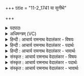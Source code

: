 +++
title = "11-2_1741 या सुनीथे"

+++
<details><summary>पदपाठः</summary>

या꣢। सु꣣नीथे꣢। सु꣣। नीथे꣢। शौ꣣चद्रथे꣢। शौ꣣चत्। रथे꣢। व्यौ꣡च्छः꣢꣯। वि꣣। औ꣡च्छः꣢꣯। दु꣣हितः। दिवः। सा꣢। वि। उच्छ। स꣡ही꣢꣯यसि। स꣣त्य꣡श्र꣢वसि। स꣣त्य꣢। श्र꣣वसि। वाय्ये꣢। सु꣡जा꣢꣯ते। सु। जा꣣ते। अ꣡श्व꣢꣯सू꣣नृते। अ꣡श्व꣢꣯। सू꣣नृते। १७४१।
</details>

<details><summary>अधिमन्त्रम् (VC)</summary>

- उषाः
- सत्यश्रवा आत्रेयः
- पङ्क्तिः
- पञ्चमः
</details>

<details><summary>हिन्दी : आचार्य रामनाथ वेदालंकार - विषयः</summary>

अगले मन्त्र में फिर जगन्माता से प्रार्थना की गयी है।
</details>

<details><summary>हिन्दी : आचार्य रामनाथ वेदालंकार - पदार्थः</summary>

पदार्थान्वय -  हे (सुजाते) सुप्रसिद्ध, (अश्वसूनृते) व्यापक प्रिय सत्य वेदवाणीवाली (दिवः दुहितः) दिव्य प्रकाश को दुह कर देनेवाली जगन्माता ! (या) जो प्रसिद्ध तू (शौचद्रथे) अतिशय पवित्र आत्मा रूप रथवाले, (सुनीथे) उत्तम नेतृत्व करनेवाले मनुष्य में (व्यौच्छः) प्रकाश देती है, (सा) वह तू (सहीयसि) अतिशय सहनशील, (सत्यश्रवसि) सच्ची कीर्तिवाले (वाय्ये) खड्डी में धागों के समान फैलाने योग्य मेरे जीवन में भी (व्युच्छ) विवेकख्याति का प्रकाश कर ॥२॥
</details>

<details><summary>हिन्दी : आचार्य रामनाथ वेदालंकार - भावार्थः</summary>

भावार्थ -  जो पवित्र आचरणवाले नेता लोग होते हैं,उनमें पवित्रता और नेतृत्व का बल जगन्माता ही निहित करती है,वैसे ही वह हमारा भी जीवन पवित्र करके,विवेकख्याति का प्रकाश उत्पन्न कर हमें मोक्ष का अधिकारी बना देवे ॥२॥
</details>

<details><summary>संस्कृत : आचार्य रामनाथ वेदालंकार - विषयः</summary>

अथ पुनरपि जगन्मातरं प्रार्थयते।
</details>

<details><summary>संस्कृत : आचार्य रामनाथ वेदालंकार - पदार्थः</summary>

पदार्थान्वय -  हे (सुजाते) सुप्रसिद्धे (अश्वसूनृते) अश्वा व्याप्ता सूनृता प्रियसत्यात्मिका वेदवाग् यस्याः तादृशि (दिवः दुहितः) दिव्यप्रकाशदोग्ध्रि उषः जगन्मातः ! (या) प्रसिद्धा,त्वम् (शौचद्रथे) शुचत् पवित्रो रथः आत्मरूपो रथो यस्य स शुचद्रथः,अतिशयेन शुचद्रथः शौचद्रथः तस्मिन्।[छन्दसि अपत्यप्रत्यया अतिशयार्थेऽपि भवन्ति।] (सुनीथे) सुनेतरि मनुष्ये (व्यौच्छः) प्रकाशं करोषि,सा तादृशी त्वम् (सहीयसि) अतिसयेन सोढृ सहीयः तस्मिन् (सत्यश्रवसि) सत्ययशसि (वाय्ये) वातुं योग्ये तन्तुवत् सन्ताननीये मम जीवनेऽपि (व्युच्छ) विवेकख्यातेः प्रकाशं कुरु ॥२॥२
</details>

<details><summary>संस्कृत : आचार्य रामनाथ वेदालंकार - भावार्थः</summary>

भावार्थ -  ये पवित्राचरणा नेतारो जना भवन्ति तेषु पवित्रतां नेतृत्वबलं च जगन्मातैव निदधाति,तथैव सोऽस्माकमपि जीवनं पवित्रं विधाय विवेकख्यातिप्रकाशं जनयित्वाऽस्मान्निःश्रेयसाधिकारिणः करोतु ॥२॥
</details>